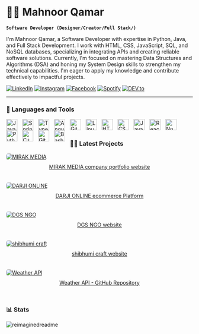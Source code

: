# 🏄‍♀️ Mahnoor Qamar

**`Software Developer (Designer/Creator/Full Stack/)`**

I'm Mahnoor Qamar, a Software Developer with expertise in Python, Java, and Full Stack Development. I work with HTML, CSS, JavaScript, SQL, and NoSQL databases, specializing in integrating APIs and creating reliable software solutions. Currently, I'm focused on mastering Data Structures and Algorithms (DSA) and honing my System Design skills to strengthen my technical capabilities. I'm eager to apply my knowledge and contribute effectively to impactful projects.


<a href="https://www.linkedin.com/in/dhanushkamadushan/" target="_blank"><img src="https://img.shields.io/badge/LinkedIn-%230077B5.svg?&style=flat-square&logo=linkedin&logoColor=white" alt="LinkedIn"></a>
<a href="https://www.instagram.com/dhanushka_m/" target="_blank"><img src="https://img.shields.io/badge/Instagram-%23E4405F.svg?&style=flat-square&logo=instagram&logoColor=white" alt="Instagram"></a>
<a href="https://www.facebook.com/dhanushka.madushan.37" target="_blank"><img src="https://img.shields.io/badge/Facebook-%231877F2.svg?&style=flat-square&logo=facebook&logoColor=white" alt="Facebook"></a>
<a href="https://open.spotify.com/playlist/37i9dQZF1DWYfNJLV7OBMA" target="_blank"><img src="https://img.shields.io/badge/Spotify-%231ED760.svg?&style=flat-square&logo=spotify&logoColor=white" alt="Spotify"></a>
<a href="https://dev.to/dhanushkadev" target="_blank"><img src="https://img.shields.io/badge/DEV-%230A0A0A.svg?&style=flat-square&logo=DEV.to&logoColor=white" alt="DEV.to"></a>

---

### 🧰 Languages and Tools

<img align="left" alt="Java" width="30px" style="padding-right:10px;" src="https://cdn.jsdelivr.net/gh/devicons/devicon/icons/java/java-original.svg"/>
<img align="left" alt="Spring" width="30px" style="padding-right:10px;" src="https://cdn.jsdelivr.net/gh/devicons/devicon/icons/spring/spring-original.svg" />
<img align="left" alt="TypeScript" width="30px" style="padding-right:10px;" src="https://cdn.jsdelivr.net/gh/devicons/devicon/icons/typescript/typescript-plain.svg" />
<img align="left" alt="Angular" width="30px" style="padding-right:10px;" src="https://cdn.jsdelivr.net/gh/devicons/devicon/icons/angularjs/angularjs-plain.svg" />
<img align="left" alt="Git" width="30px" style="padding-right:10px;" src="https://cdn.jsdelivr.net/gh/devicons/devicon/icons/git/git-original.svg" />
<img align="left" alt="Linux" width="30px" style="padding-right:10px;" src="https://cdn.jsdelivr.net/gh/devicons/devicon/icons/linux/linux-original.svg" />
<img align="left" alt="HTML" width="30px" style="padding-right:10px;" src="https://cdn.jsdelivr.net/gh/devicons/devicon/icons/html5/html5-plain.svg" />
<img align="left" alt="CSS" width="30px" style="padding-right:10px;" src="https://cdn.jsdelivr.net/gh/devicons/devicon/icons/css3/css3-plain.svg" />
<img align="left" alt="JavaScript" width="30px" style="padding-right:10px;" src="https://cdn.jsdelivr.net/gh/devicons/devicon/icons/javascript/javascript-plain.svg" />
<img align="left" alt="React" width="30px" style="padding-right:10px;" src="https://cdn.jsdelivr.net/gh/devicons/devicon/icons/react/react-original.svg" />
<img align="left" alt="NodeJS" width="30px" style="padding-right:10px;" src="https://cdn.jsdelivr.net/gh/devicons/devicon/icons/nodejs/nodejs-original.svg" />
<img align="left" alt="Python" width="30px" style="padding-right:10px;" src="https://cdn.jsdelivr.net/gh/devicons/devicon/icons/python/python-plain.svg" />
<img align="left" alt="C++" width="30px" style="padding-right:10px;" src="https://cdn.jsdelivr.net/gh/devicons/devicon/icons/cplusplus/cplusplus-line.svg" />
<img align="left" alt="GitHub" width="30px" style="padding-right:10px;" src="https://cdn.jsdelivr.net/gh/devicons/devicon/icons/github/github-original.svg" />
<img align="left" alt="Bash" width="30px" style="padding-right:10px;" src="https://cdn.jsdelivr.net/gh/devicons/devicon/icons/bash/bash-original.svg" />
<br />

#

### 🚴‍♀️ Latest Projects

<!-- BEGIN Project-CARDS -->
<div style="display: grid; grid-template-columns: repeat(auto-fit, minmax(250px, 1fr)); gap: 20px;">
    <div>
        <a href="https://www.mirakmedia.com/">
            <img src="https://media.licdn.com/dms/image/D5622AQGRM_DMJ2QfeQ/feedshare-shrink_800/0/1721390982775?e=1724284800&v=beta&t=UAsyz-B7bQU5RrjO7QgQZFpDg_ZakXRF03w7v7h-lmw" alt="MIRAK MEDIA" style="max-width: 100%; border-radius: 5px;">
            <p style="text-align: center; margin-top: 10px;">MIRAK MEDIA company portfolio website</p>
        </a>
    </div>
    <div>
        <a href="https://www.darjionline.com/">
            <img src="https://static.wixstatic.com/media/7fc756_0fa3c21db3b6411891ddd3f251db15d3~mv2.jpg/v1/fill/w_1903,h_544,al_c,q_85,usm_0.66_1.00_0.01,enc_auto/7fc756_0fa3c21db3b6411891ddd3f251db15d3~mv2.jpg" alt="DARJI ONLINE" style="max-width: 100%; border-radius: 5px;">
            <p style="text-align: center; margin-top: 10px;">DARJI ONLINE ecommerce Platform</p>
        </a>
    </div>
    <div>
        <a href="https://www.dgsajmer.org.in/">
            <img src="https://pbs.twimg.com/profile_images/1588136208823390208/WTQ869LJ_400x400.jpg" alt="DGS NGO" style="max-width: 100%; border-radius: 5px;">
            <p style="text-align: center; margin-top: 10px;">DGS NGO website</p>
        </a>
    </div>
    <div>
        <a href="https://5af282-8e.myshopify.com/">
            <img src="link_to_shibhumi_craft_image" alt="shibhumi craft" style="max-width: 100%; border-radius: 5px;">
            <p style="text-align: center; margin-top: 10px;">shibhumi craft website</p>
        </a>
    </div>
    <div>
        <a href="https://github.com/mahnoorqamar/WeatherAPI">
            <img src="link_to_weather_api_image" alt="Weather API" style="max-width: 100%; border-radius: 5px;">
            <p style="text-align: center; margin-top: 10px;">Weather API - GitHub Repository</p>
        </a>
    </div>
</div>
<!-- END Project-CARDS -->


#

### 📊 Stats

<img src="https://myreadme.vercel.app/api/embed/mahnoorqamar?panels=userstatistics,toprepositories,toplanguages,commitgraph" alt="reimaginedreadme" />


#
<!--
<details>
 <summary><h3>👨‍💻 Forrest's Coding Journey</h3></summary>
   Certainly, apart from the e-commerce websites and platform of Mirak Media, some other note-worthy projects that have extended my capabilities and made my professional journey enriching were Text-to-Speech APIs. I have developed a collaborative tool for remote teams based on technologies, including real-time communication/synchronization using WebSocket. The developed tool was for increasing productivity in support of easy group collaborations among distributed teams located in various places. Additionally, I am interested in the field of mobile application development. I have experience with projects in which I could apply React Native to develop cross-platform mobile apps. These applications were developed to provide both iOS and Android with intuitive user interfaces that give a flawless performance, suiting diverging needs and tastes. Furthermore, my experience extends to data analysis and visualization. I have built some data-driven solutions by using a few libraries such as Pandas and Matplotlib in Python. These projects are based on processing sizeable datasets, computing important insights out of the statistical analysis of this data, and presenting findings in a visually appealing manner. I thrive on increasing knowledge and experience in my career. I am a continuous learner, always updating myself in the face of rapid technological development and following best practices to write good software. I look forward to applying my expertise to forward-thinking projects that bring about positive change for the end users and all associated stakeholders.
-->
[website]: https://mirakmedia.com
[youtube]: https://youtube.com/mirakmedia
